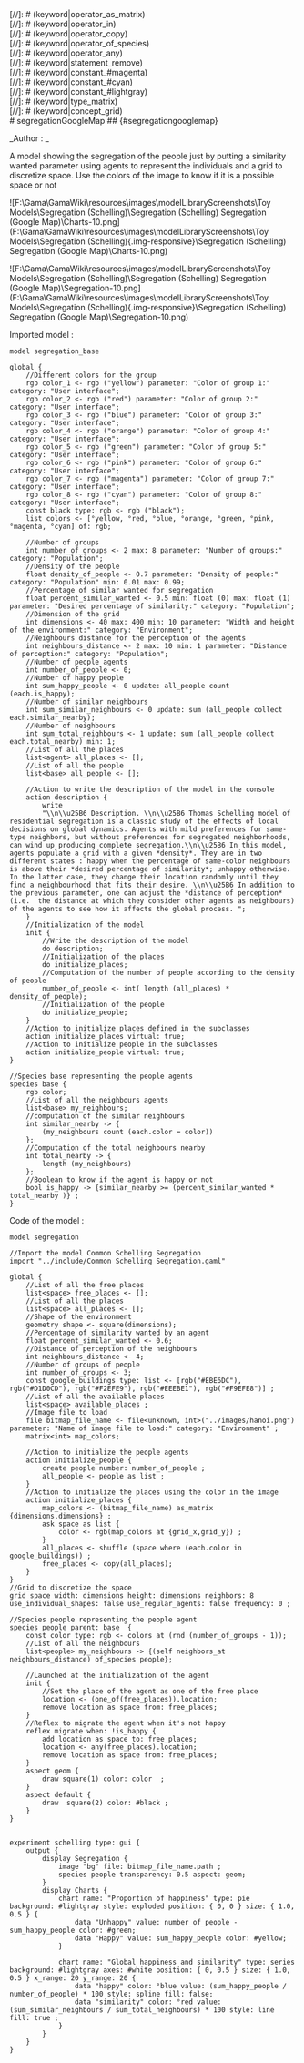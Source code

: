 [//]: # (keyword|operator_sum)
<div class='gama-keyword-style' id ='339_0_512_operator-sum'></div>
[//]: # (keyword|operator_as_matrix)
<div class='gama-keyword-style' id ='339_1_193_operator-as-matrix'></div>
[//]: # (keyword|operator_in)
<div class='gama-keyword-style' id ='339_2_328_operator-in'></div>
[//]: # (keyword|operator_copy)
<div class='gama-keyword-style' id ='339_3_238_operator-copy'></div>
[//]: # (keyword|operator_of_species)
<div class='gama-keyword-style' id ='339_4_409_operator-of-species'></div>
[//]: # (keyword|operator_any)
<div class='gama-keyword-style' id ='339_5_175_operator-any'></div>
[//]: # (keyword|statement_remove)
<div class='gama-keyword-style' id ='339_6_618_statement-remove'></div>
[//]: # (keyword|constant_#magenta)
<div class='gama-keyword-style' id ='339_7_1273_constant--magenta'></div>
[//]: # (keyword|constant_#cyan)
<div class='gama-keyword-style' id ='339_8_1189_constant--cyan'></div>
[//]: # (keyword|constant_#lightgray)
<div class='gama-keyword-style' id ='339_9_1256_constant--lightgray'></div>
[//]: # (keyword|type_matrix)
<div class='gama-keyword-style' id ='339_10_1556_type-matrix'></div>
[//]: # (keyword|concept_grid)
<div class='gama-keyword-style' id ='339_11_51_concept-grid'></div>
# segregationGoogleMap ## {#segregationgooglemap}


_Author : _

A model showing the segregation of the people just by putting a similarity wanted parameter using agents to represent the individuals and a grid to discretize space. Use the colors of the image to know if it is a possible space or not


![F:\Gama\GamaWiki\resources\images\modelLibraryScreenshots\Toy Models\Segregation (Schelling)\Segregation (Schelling) Segregation (Google Map)\Charts-10.png](F:\Gama\GamaWiki\resources\images\modelLibraryScreenshots\Toy Models\Segregation (Schelling){.img-responsive}\Segregation (Schelling) Segregation (Google Map)\Charts-10.png)

![F:\Gama\GamaWiki\resources\images\modelLibraryScreenshots\Toy Models\Segregation (Schelling)\Segregation (Schelling) Segregation (Google Map)\Segregation-10.png](F:\Gama\GamaWiki\resources\images\modelLibraryScreenshots\Toy Models\Segregation (Schelling){.img-responsive}\Segregation (Schelling) Segregation (Google Map)\Segregation-10.png)

Imported model : 

```
model segregation_base

global {
	//Different colors for the group
	rgb color_1 <- rgb ("yellow") parameter: "Color of group 1:" category: "User interface";
	rgb color_2 <- rgb ("red") parameter: "Color of group 2:" category: "User interface";
	rgb color_3 <- rgb ("blue") parameter: "Color of group 3:" category: "User interface";
	rgb color_4 <- rgb ("orange") parameter: "Color of group 4:" category: "User interface";
	rgb color_5 <- rgb ("green") parameter: "Color of group 5:" category: "User interface";
	rgb color_6 <- rgb ("pink") parameter: "Color of group 6:" category: "User interface";   
	rgb color_7 <- rgb ("magenta") parameter: "Color of group 7:" category: "User interface";
	rgb color_8 <- rgb ("cyan") parameter: "Color of group 8:" category: "User interface";
	const black type: rgb <- rgb ("black");
	list colors <- [°yellow, °red, °blue, °orange, °green, °pink, °magenta, °cyan] of: rgb;
	
	//Number of groups
	int number_of_groups <- 2 max: 8 parameter: "Number of groups:" category: "Population";
	//Density of the people
	float density_of_people <- 0.7 parameter: "Density of people:" category: "Population" min: 0.01 max: 0.99;
	//Percentage of similar wanted for segregation
	float percent_similar_wanted <- 0.5 min: float (0) max: float (1) parameter: "Desired percentage of similarity:" category: "Population";
	//Dimension of the grid
	int dimensions <- 40 max: 400 min: 10 parameter: "Width and height of the environment:" category: "Environment";
	//Neighbours distance for the perception of the agents
	int neighbours_distance <- 2 max: 10 min: 1 parameter: "Distance of perception:" category: "Population";
	//Number of people agents
	int number_of_people <- 0;
	//Number of happy people
	int sum_happy_people <- 0 update: all_people count (each.is_happy);
	//Number of similar neighbours
	int sum_similar_neighbours <- 0 update: sum (all_people collect each.similar_nearby);
	//Number of neighbours
	int sum_total_neighbours <- 1 update: sum (all_people collect each.total_nearby) min: 1;
	//List of all the places
	list<agent> all_places <- [];
	//List of all the people
	list<base> all_people <- [];  
	
	//Action to write the description of the model in the console
	action description {
		write
		"\\n\\u25B6 Description. \\n\\u25B6 Thomas Schelling model of residential segregation is a classic study of the effects of local decisions on global dynamics. Agents with mild preferences for same-type neighbors, but without preferences for segregated neighborhoods, can wind up producing complete segregation.\\n\\u25B6 In this model, agents populate a grid with a given *density*. They are in two different states : happy when the percentage of same-color neighbours is above their *desired percentage of similarity*; unhappy otherwise. In the latter case, they change their location randomly until they find a neighbourhood that fits their desire. \\n\\u25B6 In addition to the previous parameter, one can adjust the *distance of perception* (i.e.  the distance at which they consider other agents as neighbours) of the agents to see how it affects the global process. ";
	}
	//Initialization of the model
	init {
		//Write the description of the model 
		do description;
		//Initialization of the places
		do initialize_places;
		//Computation of the number of people according to the density of people
		number_of_people <- int( length (all_places) * density_of_people);
		//Initialization of the people
		do initialize_people;
	}
	//Action to initialize places defined in the subclasses
	action initialize_places virtual: true;
	//Action to initialize people in the subclasses
	action initialize_people virtual: true;
}

//Species base representing the people agents
species base {
	rgb color;
	//List of all the neighbours agents
	list<base> my_neighbours;
	//computation of the similar neighbours
	int similar_nearby -> {
		(my_neighbours count (each.color = color))
	};
	//Computation of the total neighbours nearby
	int total_nearby -> {
		length (my_neighbours)
	};
	//Boolean to know if the agent is happy or not
	bool is_happy -> {similar_nearby >= (percent_similar_wanted * total_nearby )} ;
}

```


Code of the model : 

```
model segregation

//Import the model Common Schelling Segregation
import "../include/Common Schelling Segregation.gaml"    

global {
	//List of all the free places
	list<space> free_places <- []; 
	//List of all the places
	list<space> all_places <- [];
	//Shape of the environment
	geometry shape <- square(dimensions);
	//Percentage of similarity wanted by an agent
	float percent_similar_wanted <- 0.6;
	//Distance of perception of the neighbours
	int neighbours_distance <- 4; 
	//Number of groups of people
	int number_of_groups <- 3;
	const google_buildings type: list <- [rgb("#EBE6DC"), rgb("#D1D0CD"), rgb("#F2EFE9"), rgb("#EEEBE1"), rgb("#F9EFE8")] ;
	//List of all the available places
	list<space> available_places ;
	//Image file to load
	file bitmap_file_name <- file<unknown, int>("../images/hanoi.png") parameter: "Name of image file to load:" category: "Environment" ;
	matrix<int> map_colors;
 
 	//Action to initialize the people agents
	action initialize_people {
		create people number: number_of_people ;  
		all_people <- people as list ;  
	}
	//Action to initialize the places using the color in the image
	action initialize_places { 
		map_colors <- (bitmap_file_name) as_matrix {dimensions,dimensions} ;
		ask space as list {
			color <- rgb(map_colors at {grid_x,grid_y}) ;
		}
		all_places <- shuffle (space where (each.color in google_buildings)) ;
		free_places <- copy(all_places);
	}  
}
//Grid to discretize the space
grid space width: dimensions height: dimensions neighbors: 8 use_individual_shapes: false use_regular_agents: false frequency: 0 ; 
 
//Species people representing the people agent
species people parent: base  {
	const color type: rgb <- colors at (rnd (number_of_groups - 1));
	//List of all the neighbours
	list<people> my_neighbours -> {(self neighbors_at neighbours_distance) of_species people};
	
	//Launched at the initialization of the agent
	init {
		//Set the place of the agent as one of the free place
		location <- (one_of(free_places)).location; 
		remove location as space from: free_places;
	} 
	//Reflex to migrate the agent when it's not happy
	reflex migrate when: !is_happy { 
		add location as space to: free_places;
		location <- any(free_places).location;
		remove location as space from: free_places;
	}
	aspect geom {
		draw square(1) color: color  ;
	}
	aspect default {
		draw  square(2) color: #black ;
	}
}


experiment schelling type: gui {	
	output {
		display Segregation {
			image "bg" file: bitmap_file_name.path ;
			species people transparency: 0.5 aspect: geom;
		}	
		display Charts {
			chart name: "Proportion of happiness" type: pie background: #lightgray style: exploded position: { 0, 0 } size: { 1.0, 0.5 } {
				data "Unhappy" value: number_of_people - sum_happy_people color: #green;
				data "Happy" value: sum_happy_people color: #yellow;
			}

			chart name: "Global happiness and similarity" type: series background: #lightgray axes: #white position: { 0, 0.5 } size: { 1.0, 0.5 } x_range: 20 y_range: 20 {
				data "happy" color: °blue value: (sum_happy_people / number_of_people) * 100 style: spline fill: false;
				data "similarity" color: °red value: (sum_similar_neighbours / sum_total_neighbours) * 100 style: line fill: true ;
			}
		}
	}
}
```
